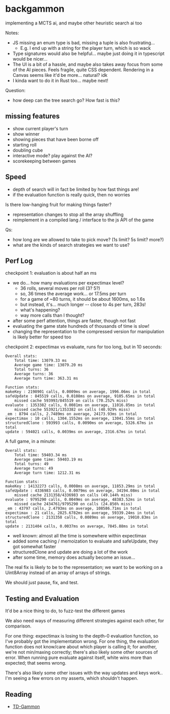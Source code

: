# backgammon

implementing a MCTS ai, and maybe other heuristic search ai too

Notes:
- JS missing an enum type is bad, missing a tuple is also frustrating...
  - E.g. I end up with a string for the player turn, which is so wack
- Type signatures would also be helpful... maybe just doing it in typescript would be nicer...
- The UI is a bit of a hassle, and maybe also takes away focus from some of the AI pieces. Feels fragile, quite CSS dependent. Rendering in a Canvas seems like it'd be more... natural? idk
- I kinda want to do it in Rust too... maybe next!

Question:
- how deep can the tree search go? How fast is this?

## missing features

- show current player's turn
- show winner
- showing pieces that have been borne off
- starting roll
- doubling cube
- interactive mode? play against the AI?
- scorekeeping between games

## Speed

- depth of search will in fact be limited by how fast things are!
- if the evaluation function is really quick, then no worries
  
Is there low-hanging fruit for making things faster?
- representation changes to stop all the array shuffling
- reimplement in a compiled lang / interface to the js API of the game

Qs:
- how long are we allowed to take to pick move? (1s limit? 5s limit? more?)
- what are the kinds of search strategies we want to use?

## Perf Log

checkpoint 1: evaluation is about half an ms
  - we do... how many evaluations per expectimax level?
    - 36 rolls, several moves per roll (3? 5?)
    - so, 36 times the average work... or 17.5ms per turn
    - for a game of ~80 turns, it should be about 1600ms, so 1.6s
    - but instead, it's... much longer -- close to 4s per turn, 283s!
    - what's happening?
    - way more calls than I thought?
- after some perf attention, things are faster, though not fast
- evaluating the game state hundreds of thousands of time is slow!
- changing the representation to the compressed version for manipulation is likely better for speed too

checkpoint 2: expectimax vs evaluate, runs for too long, but in 10 seconds:

```
Overall stats:
    Total time: 13079.33 ms
    Average game time: 13079.20 ms
    Total turns: 36
    Average turns: 36
    Average turn time: 363.31 ms

Function stats:
makeKey : 2198901 calls, 0.0009ms on average, 1996.06ms in total
safeUpdate : 845519 calls, 0.0108ms on average, 9105.65ms in total
	missed cache 593993/845519 on calls (70.252% miss)
evaluate : 1353382 calls, 0.0081ms on average, 11016.85ms in total
	missed cache 553921/1353382 on calls (40.929% miss)
_em : 8794 calls, 2.7489ms on average, 24173.93ms in total
expectimax : 10 calls, 1304.1552ms on average, 13041.55ms in total
structuredClone : 593993 calls, 0.0090ms on average, 5326.67ms in total
update : 594021 calls, 0.0039ms on average, 2316.67ms in total
```

A full game, in a minute:
```
Overall stats:
    Total time: 59403.34 ms
    Average game time: 59403.19 ms
    Total turns: 49
    Average turns: 49
    Average turn time: 1212.31 ms

Function stats:
makeKey : 14132273 calls, 0.0008ms on average, 11853.29ms in total
safeUpdate : 4336983 calls, 0.0079ms on average, 34194.08ms in total
	missed cache 2131358/4336983 on calls (49.144% miss)
evaluate : 9795290 calls, 0.0049ms on average, 48383.52ms in total
	missed cache 2434761/9795290 on calls (24.856% miss)
_em : 43797 calls, 2.4793ms on average, 108586.71ms in total
expectimax : 21 calls, 2825.6782ms on average, 59339.24ms in total
structuredClone : 2131358 calls, 0.0089ms on average, 19010.83ms in total
update : 2131404 calls, 0.0037ms on average, 7845.88ms in total
```

- well known: almost all the time is somewhere within expectimax
- added some caching / memoization to evaluate and safeUpdate, they got somewhat faster
- structuredClone and update are doing a lot of the work
- after some time, memory does actually become an issue...

The real fix is likely to be to the representation; we want to be working on a Uint8Array instead of an array of arrays of strings.

We should just pause, fix, and test.

## Testing and Evaluation

It'd be a nice thing to do, to fuzz-test the different games

We also need ways of measuring different strategies against each other, for comparison.

For one thing: expectimax is losing to the depth-0 evaluation function, so I've probably got the implementation wrong. For one thing, the evaluation function does not know/care about which player is calling it; for another, we're not min/maxing correctly; there's also likely some other sources of error. When running pure evaluate against itself, white wins more than expected; that seems wrong.

There's also likely some other issues with the way updates and keys work.. I'm seeing a few errors on my asserts, which shouldn't happen.

## Reading

- [TD-Gammon](https://bkgm.com/articles/tesauro/tdl.html)
